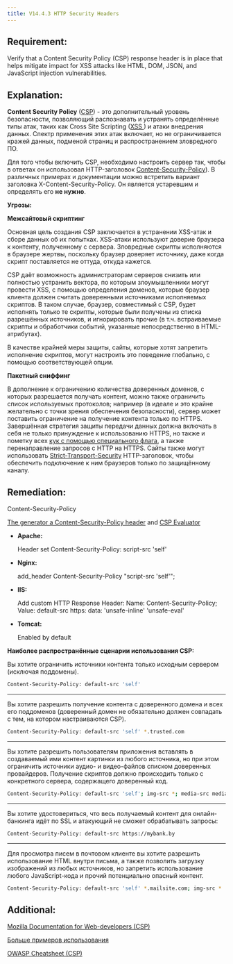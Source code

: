 ```yaml
---
title: V14.4.3 HTTP Security Headers
---
```




## Requirement:

Verify that a Content Security Policy (CSP) response header is in place that helps mitigate impact for XSS attacks like HTML, DOM, JSON, and JavaScript injection vulnerabilities.

## Explanation:

**Content Security Policy** ([CSP](https://developer.mozilla.org/ru/docs/Glossary/CSP)) - это дополнительный уровень безопасности, позволяющий распознавать и устранять определённые типы атак, таких как Cross Site Scripting ([XSS ](https://developer.mozilla.org/en-US/docs/Glossary/Cross-site_scripting)) и атаки внедрения данных. Спектр применения этих атак включает, но не ограничивается кражей данных, подменой страниц и распространением зловредного ПО.

Для того чтобы включить CSP, необходимо настроить сервер так, чтобы в ответах он использовал HTTP-заголовок [Content-Security-Policy](https://developer.mozilla.org/en-US/docs/Web/HTTP/Headers/Content-Security-Policy)). В различных примерах и документации можно встретить вариант заголовка X-Content-Security-Policy. Он является устаревшим и определять его **не нужно**.

**Угрозы:**

**Межсайтовый скриптинг**

Основная цель создания CSP заключается в устранении XSS-атак и сборе данных об их попытках. XSS-атаки используют доверие браузера к контенту, полученному с сервера. Зловредные скрипты исполняются в браузере жертвы, поскольку браузер доверяет источнику, даже когда скрипт поставляется не оттуда, откуда кажется.

CSP даёт возможность администраторам серверов снизить или полностью устранить вектора, по которым злоумышленники могут провести XSS, с помощью определения доменов, которые браузер клиента должен считать доверенными источниками исполняемых скриптов. В таком случае, браузер, совместимый с CSP, будет исполнять только те скрипты, которые были получены из списка разрешённых источников, и игнорировать прочие (в т.ч. встраиваемые скрипты и обработчики событий, указанные непосредственно в HTML-атрибутах).

В качестве крайней меры защиты, сайты, которые хотят запретить исполнение скриптов, могут настроить это поведение глобально, с помощью соответствующей опции.

**Пакетный сниффинг**

В дополнение к ограничению количества доверенных доменов, с которых разрешается получать контент, можно также ограничить список используемых протоколов; например (в идеале и это крайне желательно с точки зрения обеспечения безопасности), сервер может поставить ограничение на получение контента только по HTTPS. Завершённая стратегия защиты передачи данных должна включать в себя не только принуждение к использованию HTTPS, но также и пометку всех [кук с помощью специального флага](https://developer.mozilla.org/ru/docs/Web/HTTP/Cookies), а также перенаправление запросов с HTTP на HTTPS. Сайты также могут использовать [Strict-Transport-Security](https://developer.mozilla.org/ru/docs/Web/HTTP/Headers/Strict-Transport-Security) HTTP-заголовок, чтобы обеспечить подключение к ним браузеров только по защищённому каналу.

## Remediation:

Сontent-Security-Policy

[The generator a Content-Security-Policy header](http://cspisawesome.com/) and [CSP Evaluator](https://csp-evaluator.withgoogle.com/) 
 
- **Apache:**
    
    Header set Content-Security-Policy: script-src 'self'
- **Nginx:**
    
    add_header Content-Security-Policy "script-src 'self'";
- **IIS:**
    
    Add custom HTTP Response Header: Name: Content-Security-Policy; Value: default-src https: data: 'unsafe-inline' 'unsafe-eval'
- **Tomcat:**
    
    Enabled by default


**Наиболее распространённые сценарии использования CSP:**

Вы хотите ограничить источники контента только исходным сервером (исключая поддомены).

```bash title="Пример 1"
Content-Security-Policy: default-src 'self'
```

****

Вы хотите разрешить получение контента с доверенного домена и всех его поддоменов (доверенный домен не обязательно должен совпадать с тем, на котором настраиваются CSP).

```bash title="Пример 2"
Content-Security-Policy: default-src 'self' *.trusted.com
```


****

Вы хотите разрешить пользователям приложения вставлять в создаваемый ими контент картинки из любого источника, но при этом ограничить источники аудио- и видео-файлов списком доверенных провайдеров. Получение скриптов должно происходить только с конкретного сервера, содержащего доверенный код.

```bash title="Пример 3"
Content-Security-Policy: default-src 'self'; img-src *; media-src media1.com media2.com; script-src userscripts.example.com
```

****

Вы хотите удостовериться, что весь получаемый контент для онлайн-банкинга идёт по SSL и атакующий не сможет обрабатывать запросы:

```bash title="Пример 4"
Content-Security-Policy: default-src https://mybank.by
```

****

Для просмотра писем в почтовом клиенте вы хотите разрешить использование HTML внутри письма, а также позволить загрузку изображений из любых источников, но запретить использование любого JavaScript-кода и прочий потенциально опасный контент.

```bash title="Пример 5"
Content-Security-Policy: default-src 'self' *.mailsite.com; img-src *
```


## Additional:

[Mozilla Documentation for Web-developers (CSP)](https://developer.mozilla.org/ru/docs/Web/HTTP/CSP)

[Больше примеров использования](https://content-security-policy.com/)

[OWASP Cheatsheet (CSP)](https://cheatsheetseries.owasp.org/cheatsheets/Content_Security_Policy_Cheat_Sheet.html)
















